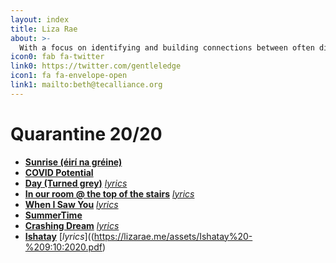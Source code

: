```yaml
---
layout: index
title: Liza Rae
about: >-
  With a focus on identifying and building connections between often disparate partners, seeking equity in all dimensions, and especially interested in coral reefs and new mapping technologies. Excited about the potential of online learning communities.
icon0: fab fa-twitter
link0: https://twitter.com/gentleledge
icon1: fa fa-envelope-open
link1: mailto:beth@tecalliance.org
---
```


# Quarantine 20/20 

* [**Sunrise (éirí na gréine)**](http://lizarae.me/assets/1%20Sunrise%20(éir%C3%AD%20na%20gréine)%20-%207_7_20%20-%20Liza%20Rae.mp3)
* [**COVID Potential**](http://lizarae.me/assets/2%20COVID%20Potential%20-%206_12%20-%20Liza%20Rae.mp3)
* [**Day (Turned grey)**](http://lizarae.me/assets/3%20Day%20(Turned%20Grey)%20by%20Liza%20Rae%20-%208_15.mp3) [*lyrics*](http://lizarae.me/assets/The%20Day%20(turned%20grey)%20by%20Liza%20Rae.pdf)
* [**In our room @ the top of the stairs**](https://lizarae.me/assets/4%20Room%206_19.mp3) [*lyrics*](https://lizarae.me/assets/In%20our%20room%20%40%20the%20top%20of%20the%20stairs.pdf)
* [**When I Saw You**](https://lizarae.me/assets/5%20When%20I%20Saw%20You%20-%20EQ%20-%205:20:20%2C%203.58%20PM.mp3) [*lyrics*](http://lizarae.me/assets/When%20I%20Saw%20You.pdf)
* [**SummerTime**](https://lizarae.me/assets/6%20Summertime%2C%20I%20feel%20fine....wav)
* [**Crashing Dream**](https://lizarae.me/assets/8%20Crashing%20Dream%20-%208:30:20%2C%2010.31%20AM.wav) [*lyrics*](https://lizarae.me/assets/Crashing%20Dreams%20-%20Lyrics.pdf)
* [**Ishatay**](https://lizarae.me/assets/9%20Ishatay.mp3) [*lyrics*]((https://lizarae.me/assets/Ishatay%20-%209:10:2020.pdf)
